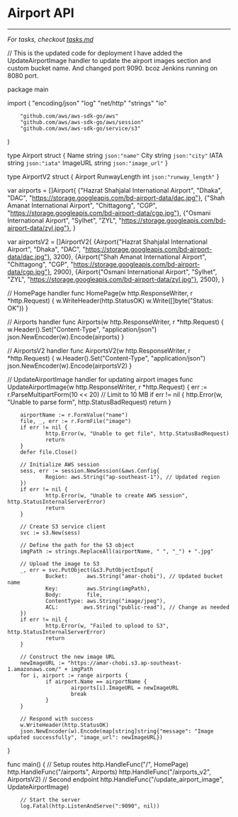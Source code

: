 # Airport API

<!-- My thought process and decisions goes here -->

---
_For tasks, checkout [tasks.md](tasks.md)_


// This is the updated code for deployment I have added the UpdateAirportImage handler to update the airport images section and custom bucket name. And changed port 9090. bcoz Jenkins running on 8080 port.






package main

import (
        "encoding/json"
        "log"
        "net/http"
        "strings"
        "io"

        "github.com/aws/aws-sdk-go/aws"
        "github.com/aws/aws-sdk-go/aws/session"
        "github.com/aws/aws-sdk-go/service/s3"
)

type Airport struct {
        Name     string `json:"name"`
        City     string `json:"city"`
        IATA     string `json:"iata"`
        ImageURL string `json:"image_url"`
}

type AirportV2 struct {
        Airport
        RunwayLength int `json:"runway_length"`
}

var airports = []Airport{
        {"Hazrat Shahjalal International Airport", "Dhaka", "DAC", "https://storage.googleapis.com/bd-airport-data/dac.jpg"},
        {"Shah Amanat International Airport", "Chittagong", "CGP", "https://storage.googleapis.com/bd-airport-data/cgp.jpg"},
        {"Osmani International Airport", "Sylhet", "ZYL", "https://storage.googleapis.com/bd-airport-data/zyl.jpg"},
}

var airportsV2 = []AirportV2{
        {Airport{"Hazrat Shahjalal International Airport", "Dhaka", "DAC", "https://storage.googleapis.com/bd-airport-data/dac.jpg"}, 3200},
        {Airport{"Shah Amanat International Airport", "Chittagong", "CGP", "https://storage.googleapis.com/bd-airport-data/cgp.jpg"}, 2900},
        {Airport{"Osmani International Airport", "Sylhet", "ZYL", "https://storage.googleapis.com/bd-airport-data/zyl.jpg"}, 2500},
}

// HomePage handler
func HomePage(w http.ResponseWriter, r *http.Request) {
        w.WriteHeader(http.StatusOK)
        w.Write([]byte("Status: OK"))
}

// Airports handler
func Airports(w http.ResponseWriter, r *http.Request) {
        w.Header().Set("Content-Type", "application/json")
        json.NewEncoder(w).Encode(airports)
}

// AirportsV2 handler
func AirportsV2(w http.ResponseWriter, r *http.Request) {
        w.Header().Set("Content-Type", "application/json")
        json.NewEncoder(w).Encode(airportsV2)
}

// UpdateAirportImage handler for updating airport images
func UpdateAirportImage(w http.ResponseWriter, r *http.Request) {
        err := r.ParseMultipartForm(10 << 20) // Limit to 10 MB
        if err != nil {
                http.Error(w, "Unable to parse form", http.StatusBadRequest)
                return
        }

        airportName := r.FormValue("name")
        file, _, err := r.FormFile("image")
        if err != nil {
                http.Error(w, "Unable to get file", http.StatusBadRequest)
                return
        }
        defer file.Close()

        // Initialize AWS session
        sess, err := session.NewSession(&aws.Config{
                Region: aws.String("ap-southeast-1"), // Updated region
        })
        if err != nil {
                http.Error(w, "Unable to create AWS session", http.StatusInternalServerError)
                return
        }

        // Create S3 service client
        svc := s3.New(sess)

        // Define the path for the S3 object
        imgPath := strings.ReplaceAll(airportName, " ", "_") + ".jpg"

        // Upload the image to S3
        _, err = svc.PutObject(&s3.PutObjectInput{
                Bucket:      aws.String("amar-chobi"), // Updated bucket name
                Key:         aws.String(imgPath),
                Body:        file,
                ContentType: aws.String("image/jpeg"),
                ACL:        aws.String("public-read"), // Change as needed
        })
        if err != nil {
                http.Error(w, "Failed to upload to S3", http.StatusInternalServerError)
                return
        }

        // Construct the new image URL
        newImageURL := "https://amar-chobi.s3.ap-southeast-1.amazonaws.com/" + imgPath
        for i, airport := range airports {
                if airport.Name == airportName {
                        airports[i].ImageURL = newImageURL
                        break
                }
        }

        // Respond with success
        w.WriteHeader(http.StatusOK)
        json.NewEncoder(w).Encode(map[string]string{"message": "Image updated successfully", "image_url": newImageURL})
}

func main() {
        // Setup routes
        http.HandleFunc("/", HomePage)
        http.HandleFunc("/airports", Airports)
        http.HandleFunc("/airports_v2", AirportsV2) // Second endpoint
        http.HandleFunc("/update_airport_image", UpdateAirportImage)

        // Start the server
        log.Fatal(http.ListenAndServe(":9090", nil))
